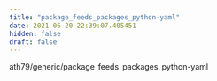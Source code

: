 ```yaml
---
title: "package_feeds_packages_python-yaml"
date: 2021-06-20 22:39:07.405451
hidden: false
draft: false
---
```


ath79/generic/package_feeds_packages_python-yaml

